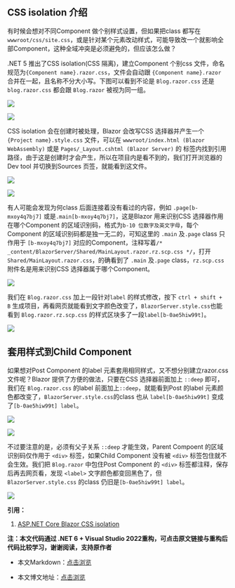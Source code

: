 ## CSS isolation 介绍

有时候会想对不同Component 做个别样式设置，但如果把class 都写在`wwwroot/css/site.css`，或是针对某个元素改动样式，可能导致改一个就影响全部Component，这种全域冲突是必须避免的，但应该怎么做？

.NET 5 推出了CSS isolation(CSS 隔离)，建立Component 个别css 文件，命名规范为`{Component name}.razor.css`，文件会自动跟 `{Component name}.razor` 合并在一起，且名称不分大小写。下图可以看到不论是 `Blog.razor.css` 还是 `blog.razor.css` 都会跟 `Blog.razor` 被视为同一组。

![](https://img1.d9tools.com/2021/12/2401.png)

![](https://img1.d9tools.com/2021/12/2402.png)

CSS isolation 会在创建时被处理，Blazor 会改写CSS 选择器并产生一个 `{Project name}.style.css` 文件，可以在 `wwwroot/index.html (Blazor WebAssembly)` 或是 `Pages/_Layout.cshtml (Blazor Server)` 的 <head> 标签内找到引用路径，由于这是创建时才会产生，所以在项目内是看不到的，我们打开浏览器的Dev tool 并切换到Sources 页签，就能看到这文件。

![](https://img1.d9tools.com/2021/12/2403.png)

![](https://img1.d9tools.com/2021/12/2404.png)

有人可能会发现为何class 后面连接着没有看过的内容，例如 `.page[b-mxoy4q7bj7]` 或是`.main[b-mxoy4q7bj7]`，这是Blazor 用来识别CSS 选择器作用在哪个Component 的区域识别码，格式为`b-10 位数字及英文字母`，每个Component 的区域识别码都是独一无二的，可知这里的 `.main` 及`.page` class 只作用于 `[b-mxoy4q7bj7]` 对应的Component，注释写着`/* _content/BlazorServer/Shared/MainLayout.razor.rz.scp.css */`，打开`Shared/MainLayout.razor.css`，的确看到了 `.main` 及`.page` class，`rz.scp.css`附件名是用来识别CSS 选择器属于哪个Component。

![](https://img1.d9tools.com/2021/12/2405.png)

我们在 `Blog.razor.css` 加上一段针对`label` 的样式修改，按下 `ctrl + shift + B` 生成项目，再看网页就能看到文字颜色改变了，`BlazorServer.style.css`也能看到 `Blog.razor.rz.scp.css` 的样式区块多了一段`label[b-0ae5hiw99t]`。

![](https://img1.d9tools.com/2021/12/2406.png)

## 套用样式到Child Component

如果想对Post Component 的label 元素套用相同样式，又不想分别建立razor.css 文件呢？Blazor 提供了方便的做法，只要在CSS 选择器前面加上 `::deep` 即可，我们在 `Blog.razor.css` 的label 前面加上`::deep`，就能看到Post 的label 元素颜色都改变了，`BlazorServer.style.css`的class 也从 `label[b-0ae5hiw99t]` 变成了`[b-0ae5hiw99t] label`。

![](https://img1.d9tools.com/2021/12/2407.png)

![](https://img1.d9tools.com/2021/12/2408.png)

不过要注意的是，必须有父子关系 `::deep` 才能生效，Parent Compoent 的区域识别码仅作用于 `<div>` 标签，如果Child Component 没有被 `<div>` 标签包住就不会生效。我们把 `Blog.razor` 中包住Post Component 的 `<div>` 标签都注释，保存后再去网页看，发现 `<label>` 文字颜色都变回黑色了，但 `BlazorServer.style.css` 的class 仍旧是`[b-0ae5hiw99t] label`。

![](https://img1.d9tools.com/2021/12/2409.png)

**引用：**

1. [ASP.NET Core Blazor CSS isolation](https://docs.microsoft.com/en-us/aspnet/core/blazor/components/css-isolation?view=aspnetcore-5.0)

**注：本文代码通过 .NET 6 + Visual Studio 2022重构，可点击原文链接与重构后代码比较学习，谢谢阅读，支持原作者**

- 本文Markdown：[点击浏览](https://github.com/dotnet9/dotnet9.com/blob/develop/doc/blog_contents/uploads/2021/12/2021-12-18_02.md)

- 本文博文地址：[点击浏览](https://dotnet9.com/1046)